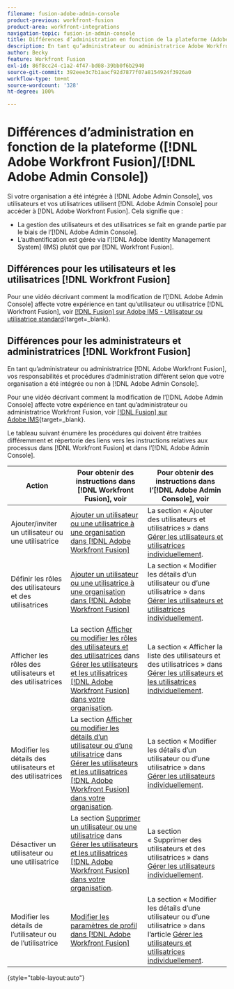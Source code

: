 ```yaml
---
filename: fusion-adobe-admin-console
product-previous: workfront-fusion
product-area: workfront-integrations
navigation-topic: fusion-in-admin-console
title: Différences d’administration en fonction de la plateforme (Adobe Workfront Fusion/Adobe Business Platform)
description: En tant qu’administrateur ou administratrice Adobe Workfront Fusion, vos responsabilités et procédures d’administration diffèrent selon que votre entreprise a été intégrée ou non à Adobe Business Platform. Cet article énumère les procédures qui doivent être traitées différemment et répertorie des liens vers les instructions relatives aux processus dans Workfront Fusion et dans l’Adobe Admin Console.
author: Becky
feature: Workfront Fusion
exl-id: 86f8cc24-c1a2-4f47-bd08-39bb0f6b2940
source-git-commit: 392eee3c7b1aacf92d7877f07a8154924f3926a0
workflow-type: tm+mt
source-wordcount: '328'
ht-degree: 100%

---
```


# Différences d’administration en fonction de la plateforme ([!DNL Adobe Workfront Fusion]/[!DNL Adobe Admin Console])

Si votre organisation a été intégrée à [!DNL Adobe Admin Console], vos utilisateurs et vos utilisatrices utilisent [!DNL Adobe Admin Console] pour accéder à [!DNL Adobe Workfront Fusion]. Cela signifie que :

* La gestion des utilisateurs et des utilisatrices se fait en grande partie par le biais de l’[!DNL Adobe Admin Console].
* L’authentification est gérée via l’[!DNL Adobe Identity Management System] (IMS) plutôt que par [!DNL Workfront Fusion].

## Différences pour les utilisateurs et les utilisatrices [!DNL Workfront Fusion] 

Pour une vidéo décrivant comment la modification de l’[!DNL Adobe Admin Console] affecte votre expérience en tant qu’utilisateur ou utilisatrice [!DNL Workfront Fusion], voir [[!DNL Fusion]  sur Adobe IMS - Utilisateur ou utilisatrice standard](https://video.tv.adobe.com/v/3412465/){target=_blank}.

## Différences pour les administrateurs et administratrices [!DNL Workfront Fusion]

En tant qu’administrateur ou administratrice [!DNL Adobe Workfront Fusion], vos responsabilités et procédures d’administration diffèrent selon que votre organisation a été intégrée ou non à [!DNL Adobe Admin Console].

Pour une vidéo décrivant comment la modification de l’[!DNL Adobe Admin Console] affecte votre expérience en tant qu’administrateur ou administratrice Workfront Fusion, voir [[!DNL Fusion]  sur Adobe IMS](https://video.tv.adobe.com/v/3412464/){target=_blank}.

Le tableau suivant énumère les procédures qui doivent être traitées différemment et répertorie des liens vers les instructions relatives aux processus dans [!DNL Workfront Fusion] et dans l’[!DNL Adobe Admin Console].

| Action | Pour obtenir des instructions dans [!DNL Workfront Fusion], voir | Pour obtenir des instructions dans l’[!DNL Adobe Admin Console], voir |
|---|---|---|
| Ajouter/inviter un utilisateur ou une utilisatrice | [Ajouter un utilisateur ou une utilisatrice à une organisation dans  [!DNL Adobe Workfront Fusion]](../../workfront-fusion/organizations/add-user-to-an-organization.md) | La section « Ajouter des utilisateurs et utilisatrices » dans [Gérer les utilisateurs et utilisatrices individuellement](https://helpx.adobe.com/fr/enterprise/using/manage-users-individually.html). |
| Définir les rôles des utilisateurs et des utilisatrices | [Ajouter un utilisateur ou une utilisatrice à une organisation dans  [!DNL Adobe Workfront Fusion]](../../workfront-fusion/organizations/add-user-to-an-organization.md) | La section « Modifier les détails d’un utilisateur ou d’une utilisatrice » dans [Gérer les utilisateurs et utilisatrices individuellement](https://helpx.adobe.com/fr/enterprise/using/manage-users-individually.html). |
| Afficher les rôles des utilisateurs et des utilisatrices | La section [Afficher ou modifier les rôles des utilisateurs et des utilisatrices](../../workfront-fusion/organizations/manage-fusion-users.md#view) dans [Gérer les utilisateurs et les utilisatrices  [!DNL Adobe Workfront Fusion]  dans votre organisation](../../workfront-fusion/organizations/manage-fusion-users.md). | La section « Afficher la liste des utilisateurs et des utilisatrices » dans [Gérer les utilisateurs et les utilisatrices individuellement](https://helpx.adobe.com/fr/enterprise/using/manage-users-individually.html). |
| Modifier les détails des utilisateurs et des utilisatrices | La section [Afficher ou modifier les détails d’un utilisateur ou d’une utilisatrice](../../workfront-fusion/organizations/manage-fusion-users.md#view2) dans [Gérer les utilisateurs et les utilisatrices  [!DNL Adobe Workfront Fusion]  dans votre organisation](../../workfront-fusion/organizations/manage-fusion-users.md). | La section « Modifier les détails d’un utilisateur ou d’une utilisatrice » dans [Gérer les utilisateurs individuellement](https://helpx.adobe.com/fr/enterprise/using/manage-users-individually.html). |
| Désactiver un utilisateur ou une utilisatrice | La section [Supprimer un utilisateur ou une utilisatrice](../../workfront-fusion/organizations/manage-fusion-users.md#delete) dans [Gérer les utilisateurs et les utilisatrices  [!DNL Adobe Workfront Fusion]  dans votre organisation](../../workfront-fusion/organizations/manage-fusion-users.md). | La section « Supprimer des utilisateurs et des utilisatrices » dans [Gérer les utilisateurs individuellement](https://helpx.adobe.com/fr/enterprise/using/manage-users-individually.html). |
| Modifier les détails de l’utilisateur ou de l’utilisatrice | [Modifier les paramètres de profil dans  [!DNL Adobe Workfront Fusion]](../../workfront-fusion/workfront-fusion-basics/change-profile-settings.md) | La section « Modifier les détails d’une utilisateur ou d’une utilisatrice » dans l’article [Gérer les utilisateurs et utilisatrices individuellement](https://helpx.adobe.com/fr/enterprise/using/manage-users-individually.html). |

{style="table-layout:auto"}

<!--
## SSO (Single Sign-On)

Because the Adobe Business Platform controls Single Sign-On (SSO) for users, the following actions and functionality are handled automatically through the Adobe Business Platform. If your organization has not yet been onboarded to the Adobe Business Platform, you must perform these actions in Workfront Fusion. If your organization has been onboarded to the Adobe Business Platform, you can not see these options in your Workfront Fusion environment.

* Setting up Single Sign-on in Workfront Fusion

[Set up identity](https://helpx.adobe.com/enterprise/using/set-up-identity.html)
-->
